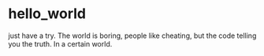 # hello_world
just have a try.
The world is boring, people like cheating, but the code telling you the truth. In a certain world.
